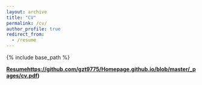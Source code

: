 ```yaml
---
layout: archive
title: "CV"
permalink: /cv/
author_profile: true
redirect_from:
  - /resume
---
```


{% include base_path %}

**[Resume](https://github.com/gzt9775/Homepage.github.io/blob/master/_pages/cv.pdf)https://github.com/gzt9775/Homepage.github.io/blob/master/_pages/cv.pdf)**

